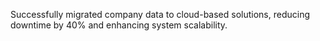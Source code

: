 Successfully migrated company data to cloud-based solutions, reducing downtime by 40% and enhancing system scalability.